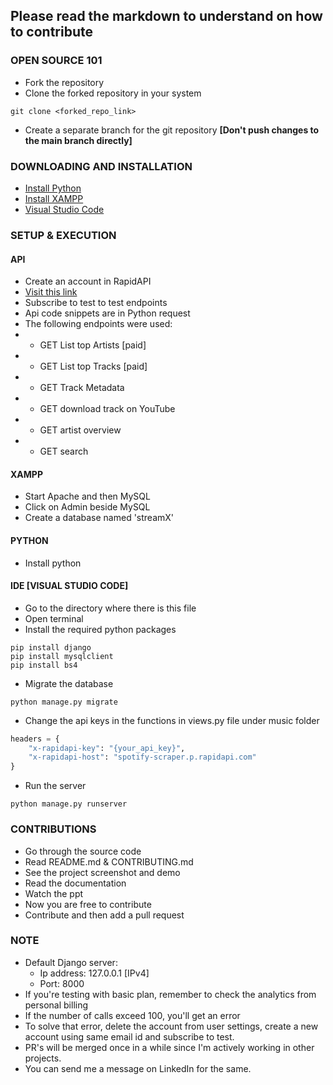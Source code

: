## Please read the markdown to understand on how to contribute

### OPEN SOURCE 101
- Fork the repository
- Clone the forked repository in your system<br>
```
git clone <forked_repo_link>
```
- Create a separate branch for the git repository 
**[Don't push changes to the main branch directly]**

### DOWNLOADING AND INSTALLATION
- [Install Python](https://www.python.org/downloads/)
- [Install XAMPP](https://www.apachefriends.org/)
- [Visual Studio Code](https://code.visualstudio.com/)

### SETUP & EXECUTION
#### API
- Create an account in RapidAPI
- [Visit this link](https://rapidapi.com/DataFanatic/api/spotify-scraper)
- Subscribe to test to test endpoints
- Api code snippets are in Python request
- The following endpoints were used:
- - GET List top Artists [paid]
- - GET List top Tracks [paid]
- - GET Track Metadata
- - GET download track on YouTube
- - GET artist overview
- - GET search


#### XAMPP
- Start Apache and then MySQL
- Click on Admin beside MySQL
- Create a database named 'streamX'

#### PYTHON
- Install python

#### IDE [VISUAL STUDIO CODE]
- Go to the directory where there is this file
- Open terminal
- Install the required python packages
```
pip install django
pip install mysqlclient
pip install bs4
```
- Migrate the database
```
python manage.py migrate
```
- Change the api keys in the functions in views.py file under music folder
```py
headers = {
	"x-rapidapi-key": "{your_api_key}",
	"x-rapidapi-host": "spotify-scraper.p.rapidapi.com"
}
```
- Run the server
```
python manage.py runserver
```

### CONTRIBUTIONS
- Go through the source code
- Read README.md & CONTRIBUTING.md
- See the project screenshot and demo
- Read the documentation
- Watch the ppt
- Now you are free to contribute
- Contribute and then add a pull request

### NOTE
- Default Django server:
  - Ip address: 127.0.0.1 [IPv4]
  - Port: 8000
- If you're testing with basic plan, remember to check the analytics from personal billing
- If the number of calls exceed 100, you'll get an error
- To solve that error, delete the account from user settings, create a new account using same email id and subscribe to test.
- PR's will be merged once in a while since I'm actively working in other projects.
- You can send me a message on LinkedIn for the same.
